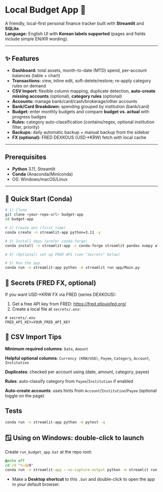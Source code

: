 # Local Budget App 💸

A friendly, local-first personal finance tracker built with **Streamlit** and **SQLite**.  
**Language:** English UI with **Korean labels supported** (pages and fields include simple EN/KR wording).

---

## ✨ Features

- **Dashboard:** total assets, month-to-date (MTD) spend, per-account balances (table + chart)
- **Transactions:** view, inline edit, soft-delete/restore; re-apply category rules on demand
- **CSV Import:** flexible column mapping, duplicate detection, **auto-create missing accounts** (optional), **category rules** (optional)
- **Accounts:** manage bank/card/cash/brokerage/other accounts
- **Bank/Card Breakdown:** spending grouped by institution (bank/card)
- **Budget:** enter monthly budgets and compare **budget vs. actual** with progress badges
- **Rules:** category auto-classification (contains/regex, optional institution filter, priority)
- **Backups:** daily automatic backup + manual backup from the sidebar
- **FX (optional):** FRED DEXKOUS (USD→KRW) fetch with local cache

---

## Prerequisites

- **Python** 3.11, Streamlit
- **Conda** (Anaconda/Miniconda)
- OS: Windows/macOS/Linux

---

## 🚀 Quick Start (Conda)

```bash
# 1) Clone
git clone <your-repo-url> budget-app
cd budget-app

# 2) Create env (first time)
conda create -n streamlit-app python=3.11 -y

# 3) Install deps (prefer conda-forge)
conda install -n streamlit-app -c conda-forge streamlit pandas numpy altair scipy python-dotenv pytest -y

# 4) (Optional) set up FRED API (see "Secrets" below)

# 5) Run the app
conda run -n streamlit-app python -m streamlit run app/Main.py
```

## 🔐 Secrets (FRED FX, optional)
If you want USD→KRW FX via FRED (series DEXKOUS):
1. Get a free API key from FRED: https://fred.stlouisfed.org/
2. Create a local file at `secrets/.env`:

```
# secrets/.env
FRED_API_KEY=YOUR_FRED_API_KEY
```

## 📄 CSV Import Tips

**Minimum required columns**: `Date`, `Amount`

**Helpful optional columns**: `Currency (KRW/USD)`, `Payee`, `Category`, `Account`, `Institution`

**Duplicates**: checked per account using (date, amount, category, payee)

**Rules**: auto-classify category from `Payee`/`Institution` if enabled

**Auto-create accounts**: uses hints from `Account`/`Institution`/`Payee` (optional toggle on the page)


## Tests
```bash
conda run -n streamlit-app python -m pytest -q
```

## 🪟 Using on Windows: double-click to launch
Create `run_budget_app.bat` at the repo root:
```bat
@echo off
cd /d "%~dp0"
conda run -n streamlit-app --no-capture-output python -m streamlit run app\main.py --server.headless=false
```
- Make a **Desktop shortcut** to this `.bat` and double-click to open the app in your default browser.
